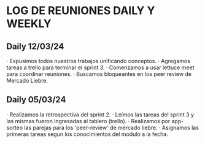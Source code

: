 # LOG DE REUNIONES DAILY Y WEEKLY

## Daily 12/03/24
· Expusimos todos nuestros trabajos unificando conceptos.
· Agregamos tareas a trello para terminar el sprint 3.
· Comenzamos a usar lettuce meet para coordinar reuniones.
· Buscamos bloqueantes en los peer review de Mercado Liebre.


## Daily 05/03/24

· Realizamos la retrospectiva del sprint 2.
· Leímos las tareas del sprint 3 y las mismas fueron ingresadas al tablero (trello).
· Realizamos por app-sorteo las parejas para los 'peer-review' de mercado liebre.
· Asignamos las primeras tareas segun los conocimientos del modulo a la fecha.